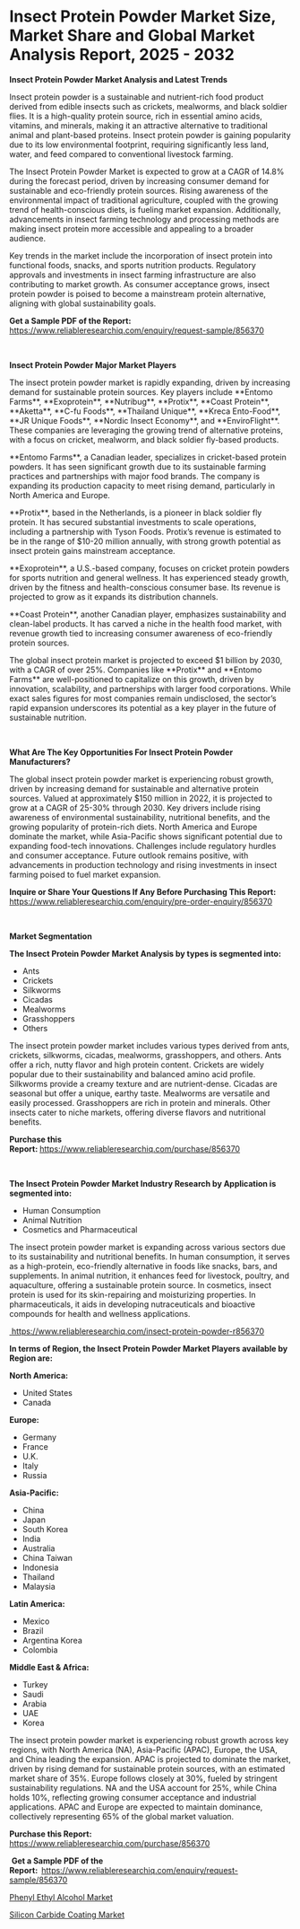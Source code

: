 <p><h1>Insect Protein Powder Market Size, Market Share and Global Market Analysis Report, 2025 - 2032</h1></p><p><strong>Insect Protein Powder Market Analysis and Latest Trends</strong></p>
<p><p>Insect protein powder is a sustainable and nutrient-rich food product derived from edible insects such as crickets, mealworms, and black soldier flies. It is a high-quality protein source, rich in essential amino acids, vitamins, and minerals, making it an attractive alternative to traditional animal and plant-based proteins. Insect protein powder is gaining popularity due to its low environmental footprint, requiring significantly less land, water, and feed compared to conventional livestock farming.</p><p>The Insect Protein Powder Market is expected to grow at a CAGR of 14.8% during the forecast period, driven by increasing consumer demand for sustainable and eco-friendly protein sources. Rising awareness of the environmental impact of traditional agriculture, coupled with the growing trend of health-conscious diets, is fueling market expansion. Additionally, advancements in insect farming technology and processing methods are making insect protein more accessible and appealing to a broader audience.</p><p>Key trends in the market include the incorporation of insect protein into functional foods, snacks, and sports nutrition products. Regulatory approvals and investments in insect farming infrastructure are also contributing to market growth. As consumer acceptance grows, insect protein powder is poised to become a mainstream protein alternative, aligning with global sustainability goals.</p></p>
<p><strong>Get a Sample PDF of the Report:&nbsp;</strong> <a href="https://www.reliableresearchiq.com/enquiry/request-sample/856370?utm_campaign=1121&utm_medium=2&utm_source=Github&utm_content=ia&utm_term=25012025&utm_id=insect-protein-powder">https://www.reliableresearchiq.com/enquiry/request-sample/856370</a></p>
<p>&nbsp;</p>
<p><strong>Insect Protein Powder Major Market Players</strong></p>
<p><p>The insect protein powder market is rapidly expanding, driven by increasing demand for sustainable protein sources. Key players include **Entomo Farms**, **Exoprotein**, **Nutribug**, **Protix**, **Coast Protein**, **Aketta**, **C-fu Foods**, **Thailand Unique**, **Kreca Ento-Food**, **JR Unique Foods**, **Nordic Insect Economy**, and **EnviroFlight**. These companies are leveraging the growing trend of alternative proteins, with a focus on cricket, mealworm, and black soldier fly-based products.</p><p>**Entomo Farms**, a Canadian leader, specializes in cricket-based protein powders. It has seen significant growth due to its sustainable farming practices and partnerships with major food brands. The company is expanding its production capacity to meet rising demand, particularly in North America and Europe.</p><p>**Protix**, based in the Netherlands, is a pioneer in black soldier fly protein. It has secured substantial investments to scale operations, including a partnership with Tyson Foods. Protix’s revenue is estimated to be in the range of $10-20 million annually, with strong growth potential as insect protein gains mainstream acceptance.</p><p>**Exoprotein**, a U.S.-based company, focuses on cricket protein powders for sports nutrition and general wellness. It has experienced steady growth, driven by the fitness and health-conscious consumer base. Its revenue is projected to grow as it expands its distribution channels.</p><p>**Coast Protein**, another Canadian player, emphasizes sustainability and clean-label products. It has carved a niche in the health food market, with revenue growth tied to increasing consumer awareness of eco-friendly protein sources.</p><p>The global insect protein market is projected to exceed $1 billion by 2030, with a CAGR of over 25%. Companies like **Protix** and **Entomo Farms** are well-positioned to capitalize on this growth, driven by innovation, scalability, and partnerships with larger food corporations. While exact sales figures for most companies remain undisclosed, the sector’s rapid expansion underscores its potential as a key player in the future of sustainable nutrition.</p></p>
<p>&nbsp;</p>
<p><strong>What Are The Key Opportunities For Insect Protein Powder Manufacturers?</strong></p>
<p><p>The global insect protein powder market is experiencing robust growth, driven by increasing demand for sustainable and alternative protein sources. Valued at approximately $150 million in 2022, it is projected to grow at a CAGR of 25-30% through 2030. Key drivers include rising awareness of environmental sustainability, nutritional benefits, and the growing popularity of protein-rich diets. North America and Europe dominate the market, while Asia-Pacific shows significant potential due to expanding food-tech innovations. Challenges include regulatory hurdles and consumer acceptance. Future outlook remains positive, with advancements in production technology and rising investments in insect farming poised to fuel market expansion.</p></p>
<p><strong>Inquire or Share Your Questions If Any Before Purchasing This Report:</strong> <a href="https://www.reliableresearchiq.com/enquiry/pre-order-enquiry/856370?utm_campaign=1121&utm_medium=2&utm_source=Github&utm_content=ia&utm_term=25012025&utm_id=insect-protein-powder">https://www.reliableresearchiq.com/enquiry/pre-order-enquiry/856370</a></p>
<p>&nbsp;</p>
<p><strong>Market Segmentation</strong></p>
<p><strong>The Insect Protein Powder Market Analysis by types is segmented into:</strong></p>
<p><ul><li>Ants</li><li>Crickets</li><li>Silkworms</li><li>Cicadas</li><li>Mealworms</li><li>Grasshoppers</li><li>Others</li></ul></p>
<p><p>The insect protein powder market includes various types derived from ants, crickets, silkworms, cicadas, mealworms, grasshoppers, and others. Ants offer a rich, nutty flavor and high protein content. Crickets are widely popular due to their sustainability and balanced amino acid profile. Silkworms provide a creamy texture and are nutrient-dense. Cicadas are seasonal but offer a unique, earthy taste. Mealworms are versatile and easily processed. Grasshoppers are rich in protein and minerals. Other insects cater to niche markets, offering diverse flavors and nutritional benefits.</p></p>
<p><strong>Purchase this Report:&nbsp;</strong><a href="https://www.reliableresearchiq.com/purchase/856370?utm_campaign=1121&utm_medium=2&utm_source=Github&utm_content=ia&utm_term=25012025&utm_id=insect-protein-powder">https://www.reliableresearchiq.com/purchase/856370</a></p>
<p>&nbsp;</p>
<p><strong>The Insect Protein Powder Market Industry Research by Application is segmented into:</strong></p>
<p><ul><li>Human Consumption</li><li>Animal Nutrition</li><li>Cosmetics and Pharmaceutical</li></ul></p>
<p><p>The insect protein powder market is expanding across various sectors due to its sustainability and nutritional benefits. In human consumption, it serves as a high-protein, eco-friendly alternative in foods like snacks, bars, and supplements. In animal nutrition, it enhances feed for livestock, poultry, and aquaculture, offering a sustainable protein source. In cosmetics, insect protein is used for its skin-repairing and moisturizing properties. In pharmaceuticals, it aids in developing nutraceuticals and bioactive compounds for health and wellness applications.</p></p>
<p><a href="https://www.reliableresearchiq.com/insect-protein-powder-r856370?utm_campaign=1121&utm_medium=2&utm_source=Github&utm_content=ia&utm_term=25012025&utm_id=insect-protein-powder">&nbsp;https://www.reliableresearchiq.com/insect-protein-powder-r856370</a></p>
<p><strong>In terms of Region, the Insect Protein Powder Market Players available by Region are:</strong></p>
<p>
    <p> <strong> North America: </strong>
        <ul>
            <li>United States</li>
            <li>Canada</li>
        </ul>
        </p> 
    <p> <strong> Europe: </strong>
        <ul>
            <li>Germany</li>
            <li>France</li>
            <li>U.K.</li>
            <li>Italy</li>
            <li>Russia</li>
        </ul>
        </p> 
    <p> <strong> Asia-Pacific: </strong>
        <ul>
            <li>China</li>
            <li>Japan</li>
            <li>South Korea</li>
            <li>India</li>
            <li>Australia</li>
            <li>China Taiwan</li>
            <li>Indonesia</li>
            <li>Thailand</li>
            <li>Malaysia</li>
        </ul>
        </p> 
    <p> <strong> Latin America: </strong>
        <ul>
            <li>Mexico</li>
            <li>Brazil</li>
            <li>Argentina Korea</li>
            <li>Colombia</li>
        </ul>
        </p> 
    <p> <strong> Middle East & Africa: </strong>
        <ul>
            <li>Turkey</li>
            <li>Saudi</li>
            <li>Arabia</li>
            <li>UAE</li>
            <li>Korea</li>
        </ul>
    </p>
    </p>
<p><p>The insect protein powder market is experiencing robust growth across key regions, with North America (NA), Asia-Pacific (APAC), Europe, the USA, and China leading the expansion. APAC is projected to dominate the market, driven by rising demand for sustainable protein sources, with an estimated market share of 35%. Europe follows closely at 30%, fueled by stringent sustainability regulations. NA and the USA account for 25%, while China holds 10%, reflecting growing consumer acceptance and industrial applications. APAC and Europe are expected to maintain dominance, collectively representing 65% of the global market valuation.</p></p>
<p><strong>Purchase this Report: </strong><a href="https://www.reliableresearchiq.com/purchase/856370?utm_campaign=1121&utm_medium=2&utm_source=Github&utm_content=ia&utm_term=25012025&utm_id=insect-protein-powder">https://www.reliableresearchiq.com/purchase/856370</a></p>
<p>&nbsp;<strong>Get a Sample PDF of the Report:&nbsp;&nbsp;</strong><a href="https://www.reliableresearchiq.com/enquiry/request-sample/856370?utm_campaign=1121&utm_medium=2&utm_source=Github&utm_content=ia&utm_term=25012025&utm_id=insect-protein-powder">https://www.reliableresearchiq.com/enquiry/request-sample/856370</a></p>
<p><strong></strong></p>
<p><p><a href="https://github.com/aksayvoogdt/Market-Research-Report-List-1/blob/main/phenyl-ethyl-alcohol-market.md?utm_campaign=1121&utm_medium=2&utm_source=Github&utm_content=ia&utm_term=25012025&utm_id=insect-protein-powder">Phenyl Ethyl Alcohol Market</a></p><p><a href="https://github.com/itayjedhe/Market-Research-Report-List-1/blob/main/silicon-carbide-coating-market.md?utm_campaign=1121&utm_medium=2&utm_source=Github&utm_content=ia&utm_term=25012025&utm_id=insect-protein-powder">Silicon Carbide Coating Market</a></p></p>